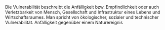 Die Vulnerabilität beschreibt die Anfälligkeit bzw. Empfindlichkeit oder auch Verletzbarkeit von Mensch, Gesellschaft und Infrastruktur eines Lebens und Wirtschaftsraumes. Man spricht von ökologischer, sozialer und technischer Vulnerabilität. Anfälligkeit gegenüber einem Naturereignis